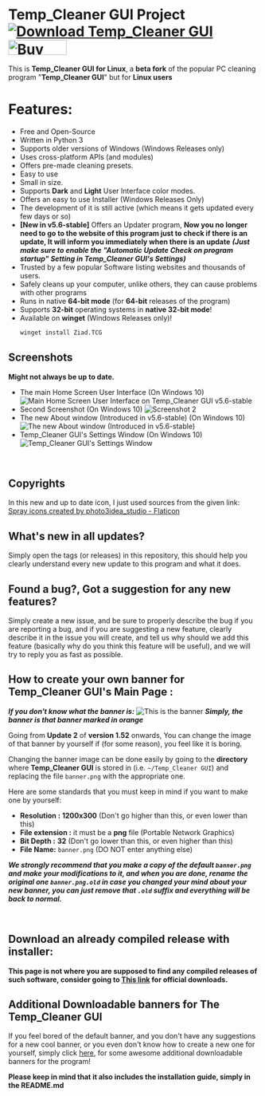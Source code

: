 

# Temp_Cleaner GUI Project  [![Download Temp_Cleaner GUI](https://img.shields.io/sourceforge/dt/temp-cleaner-gui.svg)](https://insertx2k.github.io/temp_cleaner_gui/downloads.html) <a href="https://www.buymeacoffee.com/insertx2kdev" target="_blank"><img src="https://cdn.buymeacoffee.com/buttons/v2/default-red.png" alt="Buy Me A Coffee" style="height: 30px !important;width: 117px !important;" ></a> 

This is **Temp_Cleaner GUI for Linux**, a **beta fork** of the popular PC cleaning program "**Temp_Cleaner GUI**" but for **Linux users** <br/>

# Features:
* Free and Open-Source
* Written in Python 3
* Supports older versions of Windows (Windows Releases only)
* Uses cross-platform APIs (and modules)
* Offers pre-made cleaning presets.
* Easy to use
* Small in size.
* Supports **Dark** and **Light** User Interface color modes.
* Offers an easy to use Installer (Windows Releases Only)
* The development of it is still active (which means it gets updated every few days or so)
* **[New in v5.6-stable]** Offers an Updater program, **Now you no longer need to go to the website of this program just to check if there is an update, It will inform you immediately when there is an update** ***(Just make sure to enable the "Automatic Update Check on program startup" Setting in Temp_Cleaner GUI's Settings)***
* Trusted by a few popular Software listing websites and thousands of users.
* Safely cleans up your computer, unlike others, they can cause problems with other programs
* Runs in native **64-bit mode** (for **64-bit** releases of the program)
* Supports **32-bit** operating systems in **native 32-bit mode**!
* Available on **winget** (Windows Releases only)!
  ```bat
  winget install Ziad.TCG
  ```

## Screenshots
**Might not always be up to date.**
* The main Home Screen User Interface (On Windows 10) ![Main Home Screen User Interface on Temp_Cleaner GUI v5.6-stable](https://user-images.githubusercontent.com/62176660/215827901-062bf5b7-17ba-462f-8333-d38701fba5f4.png)
* Second Screenshot (On Windows 10) ![Screenshot 2](https://user-images.githubusercontent.com/62176660/215829660-68c0874a-41a9-4751-b629-b668ea4e6eeb.png)
* The new About window (Introduced in v5.6-stable) (On Windows 10) ![The new About window (Introduced in v5.6-stable)](https://user-images.githubusercontent.com/62176660/215829665-7b150372-ccb5-46c8-b2ce-1a427929bcca.png)
* Temp_Cleaner GUI's Settings Window (On Windows 10) ![Temp_Cleaner GUI's Settings Window](https://user-images.githubusercontent.com/62176660/215829677-91d6c728-9891-4f92-b9ba-8953d1db9bd3.png)


<br/>

## Copyrights
In this new and up to date icon, I just used sources from the given link: <br>
<a href="https://www.flaticon.com/free-icons/spray" title="spray icons">Spray icons created by photo3idea_studio - Flaticon</a>
<br/>

## What's new in all updates? <br/>
Simply open the tags (or releases) in this repository, this should help you clearly understand every new update to this program and what it does. <br/>


## Found a bug?, Got a suggestion for any new features? <br/>
Simply create a new issue, and be sure to properly describe the bug if you are reporting a bug, and if you are suggesting a new feature, clearly describe it in the issue you will create, and tell us why should we add this feature (basically why do you think this feature will be useful), and we will try to reply you as fast as possible. <br/>


## How to create your own banner for Temp_Cleaner GUI's Main Page : <br/>
***If you don't know what the banner is:***
![This is the banner](https://user-images.githubusercontent.com/62176660/183706131-db73265e-f68b-4613-8c5c-d0f844a3a026.jpg)
***Simply, the banner is that banner marked in orange***

Going from **Update 2** of **version 1.52** onwards, You can change the image of that banner by yourself if (for some reason), you feel like it is boring.

Changing the banner image can be done easily by going to the **directory** where **Temp_Cleaner GUI** is stored in (i.e. `~/Temp_Cleaner GUI`) and replacing the file `banner.png` with the appropriate one.

Here are some standards that you must keep in mind if you want to make one by yourself:

* **Resolution :** **1200x300** (Don't go higher than this, or even lower than this) <br/>
* **File extension :** it must be a **png** file (Portable Network Graphics) <br/>
* **Bit Depth :** **32** (Don't go lower than this, or even higher than this) <br/>
* **File Name:** `banner.png` (DO NOT enter anything else) <br/>

***We strongly recommend that you make a copy of the default `banner.png` and make your modifications to it, and when you are done, rename the original one `banner.png.old` in case you changed your mind about your new banner, you can just remove that `.old` suffix and everything will be back to normal.***

<br/>

## Download an already compiled release with installer: <br/>
**This page is not where you are supposed to find any compiled releases of such software, consider going to [This link](https://insertx2k.github.io/temp_cleaner_gui/downloads.html) for official downloads.**


## Additional Downloadable banners for **The Temp_Cleaner GUI** <br/>
If you feel bored of the default banner, and you don't have any suggestions for a new cool banner, or you even don't know how to create a new one for yourself, simply click [here](https://github.com/InsertX2k/temp_cleaner_gui/tree/main/additional-downloadable-banners), for some awesome additional downloadable banners for the program! <br/>

**Please keep in mind that it also includes the installation guide, simply in the README.md** <br/>


<br/>

